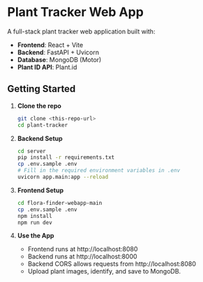 # Plant Tracker Web App

A full-stack plant tracker web application built with:

- **Frontend**: React + Vite
- **Backend**: FastAPI + Uvicorn
- **Database**: MongoDB (Motor)
- **Plant ID API**: Plant.id

## Getting Started

1. **Clone the repo**  
   ```bash
   git clone <this-repo-url>
   cd plant-tracker
   ```

2. **Backend Setup**  
   ```bash
   cd server
   pip install -r requirements.txt
   cp .env.sample .env
   # Fill in the required environment variables in .env
   uvicorn app.main:app --reload
   ```

3. **Frontend Setup**  
   ```bash
   cd flora-finder-webapp-main
   cp .env.sample .env
   npm install
   npm run dev
   ```

4. **Use the App**
   - Frontend runs at http://localhost:8080
   - Backend runs at http://localhost:8000
   - Backend CORS allows requests from http://localhost:8080
   - Upload plant images, identify, and save to MongoDB.
